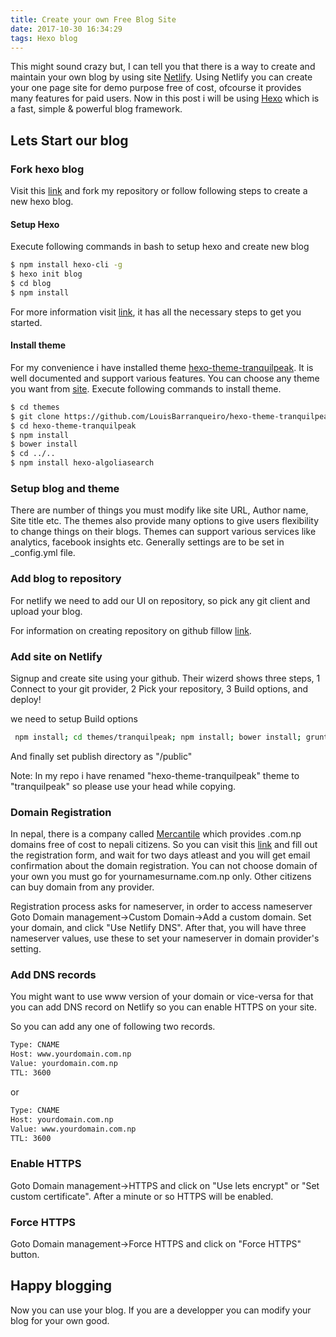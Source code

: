 ```yaml
---
title: Create your own Free Blog Site
date: 2017-10-30 16:34:29
tags: Hexo blog
---
```

This might sound crazy but, I can tell you that there is a way to create and maintain your own blog by using site [Netlify](https://www.netlify.com/). Using Netlify you can create your one page site for demo purpose free of cost, ofcourse it provides many features for paid users. Now in this post i will be using [Hexo](https://hexo.io/) which is a fast, simple & powerful blog framework.

<!-- more -->
## Lets Start our blog

### Fork hexo blog

Visit this [link](https://github.com/vksbhandary/hexoblog) and fork my repository or follow following steps to create a new hexo blog.

#### Setup Hexo

Execute following commands in bash to setup hexo and create new blog

``` bash
$ npm install hexo-cli -g
$ hexo init blog
$ cd blog
$ npm install
```
For more information visit [link](https://github.com/hexojs/hexo#installation), it has all the necessary steps to get you started.

#### Install theme

For my convenience i have installed theme [hexo-theme-tranquilpeak](https://github.com/LouisBarranqueiro/hexo-theme-tranquilpeak). It is well documented and support various features. You can choose any theme you want from [site](https://hexo.io/themes/). Execute following commands to install theme.

``` bash
$ cd themes
$ git clone https://github.com/LouisBarranqueiro/hexo-theme-tranquilpeak
$ cd hexo-theme-tranquilpeak
$ npm install
$ bower install
$ cd ../..
$ npm install hexo-algoliasearch
```
### Setup blog and theme

There are number of things you must modify like site URL, Author name, Site title etc. The themes also provide many options to give users flexibility to change things on their blogs. Themes can support various services like analytics, facebook insights etc. Generally settings are to be set in _config.yml file. 


### Add blog to repository

For netlify we need to add our UI on repository, so pick any git client and upload your blog.

For information on creating repository on github fillow [link](https://help.github.com/articles/create-a-repo/).

### Add site on Netlify

Signup and create site using your github. Their wizerd shows three steps, 1 Connect to your git provider, 2 Pick your repository, 3 Build options, and deploy!

we need to setup Build options

``` bash
 npm install; cd themes/tranquilpeak; npm install; bower install; grunt buildProd ; cd .. ; cd .. ; hexo generate; hexo algolia;

```
And finally set publish directory as "/public"

Note: In my repo i have renamed "hexo-theme-tranquilpeak" theme to "tranquilpeak" so please use your head while copying.

### Domain Registration

In nepal, there is a company called [Mercantile](http://www.mos.com.np/) which provides .com.np domains free of cost to nepali citizens. So you can visit this [link](http://register.mos.com.np/) and fill out the registration form, and wait for two days atleast and you will get email confirmation about the domain registration. You can not choose domain of your own you must go for yournamesurname.com.np only. Other citizens can buy domain from any provider.

Registration process asks for nameserver, in order to access nameserver Goto Domain management->Custom Domain->Add a custom domain. Set your domain, and click "Use Netlify DNS". After that, you will have three nameserver values, use these to set your nameserver in domain provider's setting.

### Add DNS records

You might want to use www version of your domain or vice-versa  for that you can add DNS record on Netlify so you can enable HTTPS on your site.

So you can add any one of following two records.

``` bash
Type: CNAME
Host: www.yourdomain.com.np
Value: yourdomain.com.np
TTL: 3600
```

or 

``` bash
Type: CNAME
Host: yourdomain.com.np
Value: www.yourdomain.com.np
TTL: 3600
```
### Enable HTTPS

Goto Domain management->HTTPS and click on "Use lets encrypt" or "Set custom certificate". After a minute or so HTTPS will be enabled.

### Force HTTPS

Goto Domain management->Force HTTPS and click on "Force HTTPS" button.

## Happy blogging

Now you can use your blog. If you are a developper you can modify your blog for your own good.
